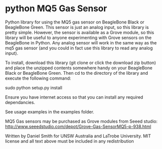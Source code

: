 python MQ5 Gas Sensor
=====================

Python library for using the MQ5 gas sensor on BeagleBone Black or BeagleBone Green. This sensor is just an analog input, so this library is pretty simple. However, the sensor is available as a Grove module, so this library will be useful to anyone experimenting with Grove sensors on the BeagleBone in Python. Any analog sensor will work in the same way as the mq5 gas sensor (and you could in fact use this library to read any analog input).

To install, download this library (git clone or click the download zip button) and place the unzipped contents somewhere handy on your BeagleBone Black or BeagleBone Green. Then cd to the directory of the library and execute the following command:

sudo python setup.py install

Ensure you have internet access so that you can install any required dependancies.

See usage examples in the examples folder.

MQ5 Gas sensors may be purchased as Grove modules from Seeed studio:
http://www.seeedstudio.com/depot/Grove-Gas-SensorMQ5-p-938.html

Written by Daniel Smith for UNSW Australia and LaTrobe University.
MIT license and all text above must be included in any redistribution
